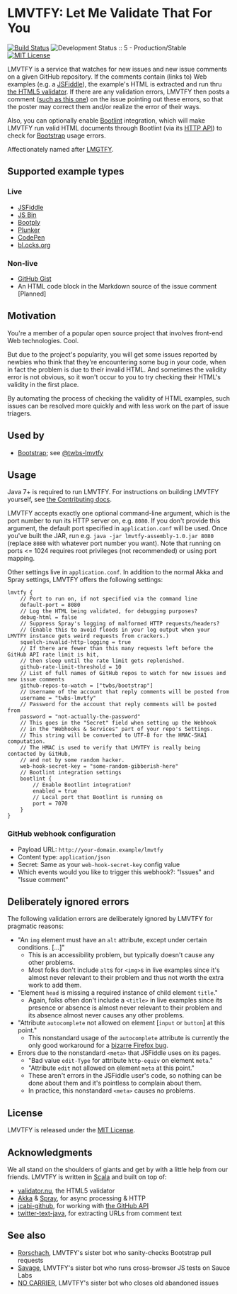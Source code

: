 LMVTFY: Let Me Validate That For You
======
[![Build Status](https://travis-ci.org/cvrebert/lmvtfy.svg?branch=master)](https://travis-ci.org/cvrebert/lmvtfy)
![Development Status :: 5 - Production/Stable](https://img.shields.io/badge/maturity-stable-green.svg "Development Status :: 5 - Production/Stable")
[![MIT License](https://img.shields.io/badge/license-MIT-blue.svg "MIT License")](https://github.com/cvrebert/lmvtfy/blob/master/LICENSE.txt)

LMVTFY is a service that watches for new issues and new issue comments on a given GitHub repository. If the comments contain (links to) Web examples (e.g. a [JSFiddle](https://jsfiddle.net)), the example's HTML is extracted and run thru [the HTML5 validator](http://validator.github.io). If there are any validation errors, LMVTFY then posts a comment ([such as this one](https://github.com/twbs/bootstrap/issues/11984#issuecomment-46140343)) on the issue pointing out these errors, so that the poster may correct them and/or realize the error of their ways.

Also, you can optionally enable [Bootlint](https://github.com/twbs/bootlint) integration, which will make LMVTFY run valid HTML documents through Bootlint (via its [HTTP API](https://github.com/twbs/bootlint#http-api)) to check for [Bootstrap](https://github.com/twbs/bootstrap) usage errors.

Affectionately named after [LMGTFY](http://knowyourmeme.com/memes/sites/let-me-google-that-for-you-lmgtfy).

## Supported example types
### Live
* [JSFiddle](http://jsfiddle.net)
* [JS Bin](http://jsbin.com)
* [Bootply](http://www.bootply.com)
* [Plunker](http://plnkr.co)
* [CodePen](http://codepen.io)
* [bl.ocks.org](http://bl.ocks.org)

### Non-live
* [GitHub Gist](https://gist.github.com)
* An HTML code block in the Markdown source of the issue comment [Planned]

## Motivation
You're a member of a popular open source project that involves front-end Web technologies. Cool.

But due to the project's popularity, you will get some issues reported by newbies who think that they're encountering some bug in your code, when in fact the problem is due to their invalid HTML. And sometimes the validity error is not obvious, so it won't occur to you to try checking their HTML's validity in the first place.

By automating the process of checking the validity of HTML examples, such issues can be resolved more quickly and with less work on the part of issue triagers.

## Used by
* [Bootstrap](https://github.com/twbs/bootstrap); see [@twbs-lmvtfy](https://github.com/twbs-lmvtfy)

## Usage
Java 7+ is required to run LMVTFY. For instructions on building LMVTFY yourself, see [the Contributing docs](https://github.com/cvrebert/lmvtfy/blob/master/CONTRIBUTING.md).

LMVTFY accepts exactly one optional command-line argument, which is the port number to run its HTTP server on, e.g. `8080`. If you don't provide this argument, the default port specified in `application.conf` will be used. Once you've built the JAR, run e.g. `java -jar lmvtfy-assembly-1.0.jar 8080` (replace `8080` with whatever port number you want). Note that running on ports <= 1024 requires root privileges (not recommended) or using port mapping.

Other settings live in `application.conf`. In addition to the normal Akka and Spray settings, LMVTFY offers the following settings:
```
lmvtfy {
    // Port to run on, if not specified via the command line
    default-port = 8080
    // Log the HTML being validated, for debugging purposes?
    debug-html = false
    // Suppress Spray's logging of malformed HTTP requests/headers?
    // (Enable this to avoid floods in your log output when your LMVTFY instance gets weird requests from crackers.)
    squelch-invalid-http-logging = true
    // If there are fewer than this many requests left before the GitHub API rate limit is hit,
    // then sleep until the rate limit gets replenished.
    github-rate-limit-threshold = 10
    // List of full names of GitHub repos to watch for new issues and new issue comments
    github-repos-to-watch = ["twbs/bootstrap"]
    // Username of the account that reply comments will be posted from
    username = "twbs-lmvtfy"
    // Password for the account that reply comments will be posted from
    password = "not-actually-the-password"
    // This goes in the "Secret" field when setting up the Webhook
    // in the "Webhooks & Services" part of your repo's Settings.
    // This string will be converted to UTF-8 for the HMAC-SHA1 computation.
    // The HMAC is used to verify that LMVTFY is really being contacted by GitHub,
    // and not by some random hacker.
    web-hook-secret-key = "some-random-gibberish-here"
    // Bootlint integration settings
    bootlint {
        // Enable Bootlint integration?
        enabled = true
        // Local port that Bootlint is running on
        port = 7070
    }
}
```

### GitHub webhook configuration
* Payload URL: `http://your-domain.example/lmvtfy`
* Content type: `application/json`
* Secret: Same as your `web-hook-secret-key` config value
* Which events would you like to trigger this webhook?: "Issues" and "Issue comment"

## Deliberately ignored errors
The following validation errors are deliberately ignored by LMVTFY for pragmatic reasons:
* "An `img` element must have an `alt` attribute, except under certain conditions. [...]"
  * This is an accessibility problem, but typically doesn't cause any other problems.
  * Most folks don't include `alt`s for `<img>`s in live examples since it's almost never relevant to their problem and thus not worth the extra work to add them.
* "Element `head` is missing a required instance of child element `title`."
  * Again, folks often don't include a `<title>` in live examples since its presence or absence is almost never relevant to their problem and its absence almost never causes any other problems.
* "Attribute `autocomplete` not allowed on element [`input` or `button`] at this point."
  * This nonstandard usage of the `autocomplete` attribute is currently the only good workaround for a [bizarre Firefox bug](https://bugzilla.mozilla.org/show_bug.cgi?id=654072).
* Errors due to the nonstandard `<meta>` that JSFiddle uses on its pages.
  * "Bad value `edit-Type` for attribute `http-equiv` on element `meta`."
  * "Attribute `edit` not allowed on element `meta` at this point."
  * These aren't errors in the JSFiddle user's code, so nothing can be done about them and it's pointless to complain about them.
  * In practice, this nonstandard `<meta>` causes no problems.

## License
LMVTFY is released under the [MIT License](https://github.com/cvrebert/lmvtfy/blob/master/LICENSE.txt).

## Acknowledgments
We all stand on the shoulders of giants and get by with a little help from our friends. LMVTFY is written in [Scala](http://www.scala-lang.org) and built on top of:
* [validator.nu](https://github.com/validator/validator), the HTML5 validator
* [Akka](http://akka.io) & [Spray](http://spray.io), for async processing & HTTP
* [jcabi-github](https://github.com/jcabi/jcabi-github), for working with [the GitHub API](https://developer.github.com/v3/)
* [twitter-text-java](https://github.com/twitter/twitter-text/tree/master/java), for extracting URLs from comment text

## See also
* [Rorschach](https://github.com/twbs/rorschach), LMVTFY's sister bot who sanity-checks Bootstrap pull requests
* [Savage](https://github.com/twbs/savage), LMVTFY's sister bot who runs cross-browser JS tests on Sauce Labs
* [NO CARRIER](https://github.com/twbs/no-carrier), LMVTFY's sister bot who closes old abandoned issues
